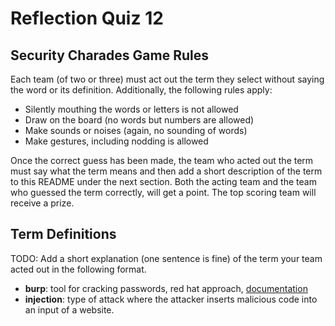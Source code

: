 # Reflection Quiz 12

## Security Charades Game Rules

Each team (of two or three) must act out the term they select without saying the word or its definition. Additionally, the following rules apply:

- Silently mouthing the words or letters is not allowed
- Draw on the board (no words but numbers are allowed)
- Make sounds or noises (again, no sounding of words)
- Make gestures, including nodding is allowed

Once the correct guess has been made, the team who acted out the term must say what the term means and then add a short description of the term to this README under the next section. Both the acting team and the team who guessed the term correctly, will get a point. The top scoring team will receive a prize.

## Term Definitions

TODO: Add a short explanation (one sentence is fine) of the term your team acted out in the following format.

- **burp**: tool for cracking passwords, red hat approach, [documentation](https://portswigger.net/burp/documentation)
- **injection**: type of attack where the attacker inserts malicious code into an input of a website.
